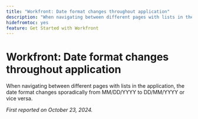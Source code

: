 ```yaml
---
title: "Workfront: Date format changes throughout application"
description: "When navigating between different pages with lists in the application, the date format changes sporadically from MM/DD/YYYY to DD/MM/YYYY or vice versa."
hidefromtoc: yes
feature: Get Started with Workfront
---
```

# Workfront: Date format changes throughout application

<!--
>[!NOTE]
>
>This issue was fixed on August 30, 2024.
-->

When navigating between different pages with lists in the application, the date format changes sporadically from MM/DD/YYYY to DD/MM/YYYY or vice versa.

_First reported on October 23, 2024._

